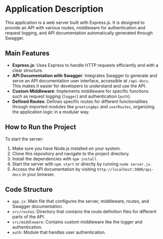 # Application Description

This application is a web server built with Express.js. It is designed to provide an API with various routes, middleware for authentication and request logging, and API documentation automatically generated through Swagger.

## Main Features

- **Express.js**: Uses Express to handle HTTP requests efficiently and with a clear structure.
- **API Documentation with Swagger**: Integrates Swagger to generate and serve an API documentation user interface, accessible at `/api-docs`. This makes it easier for developers to understand and use the API.
- **Custom Middleware**: Implements middleware for specific functions such as request logging (`logger`) and authentication (`auth`).
- **Defined Routes**: Defines specific routes for different functionalities through imported modules like `greetingApi` and `userRoutes`, organizing the application logic in a modular way.

## How to Run the Project

To start the server:

1. Make sure you have Node.js installed on your system.
2. Clone this repository and navigate to the project directory.
3. Install the dependencies with `npm install`.
4. Start the server with `npm start` or directly by running `node server.js`.
5. Access the API documentation by visiting `http://localhost:3000/api-docs` in your browser.

## Code Structure

- `app.js`: Main file that configures the server, middleware, routes, and Swagger documentation.
- `src/routes`: Directory that contains the route definition files for different parts of the API.
- `src/middleware`: Contains custom middleware like the logger and authentication.
- `auth`: Module that handles user authentication.
